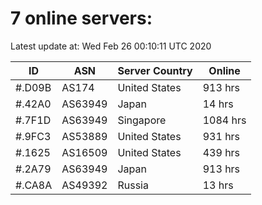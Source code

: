 # 7 online servers:

Latest update at: Wed Feb 26 00:10:11 UTC 2020

| ID | ASN | Server Country | Online |
| -- | --- | -------------- | ------ |
| #.D09B | AS174 | United States | 913 hrs |
| #.42A0 | AS63949 | Japan | 14 hrs |
| #.7F1D | AS63949 | Singapore | 1084 hrs |
| #.9FC3 | AS53889 | United States | 931 hrs |
| #.1625 | AS16509 | United States | 439 hrs |
| #.2A79 | AS63949 | Japan | 913 hrs |
| #.CA8A | AS49392 | Russia | 13 hrs |

